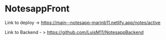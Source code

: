 # NotesappFront
Link to deploy -> https://main--notesapp-marinb11.netlify.app/notes/active

Link to Backend - > https://github.com/LuisM11/NotesappBackend
